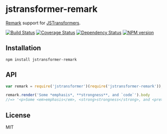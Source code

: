 # jstransformer-remark

[Remark](http://npm.im/remark) support for [JSTransformers](http://github.com/jstransformers).

[![Build Status](https://img.shields.io/travis/jstransformers/jstransformer-remark/master.svg)](https://travis-ci.org/jstransformers/jstransformer-remark)
[![Coverage Status](https://img.shields.io/coveralls/jstransformers/jstransformer-remark/master.svg)](https://coveralls.io/r/jstransformers/jstransformer-remark?branch=master)
[![Dependency Status](https://img.shields.io/david/jstransformers/jstransformer-remark/master.svg)](http://david-dm.org/jstransformers/jstransformer-remark)
[![NPM version](https://img.shields.io/npm/v/jstransformer-remark.svg)](https://www.npmjs.org/package/jstransformer-remark)

## Installation

    npm install jstransformer-remark

## API

```js
var remark = require('jstransformer')(require('jstransformer-remark'));

remark.render('Some *emphasis*, **strongness**, and `code`').body
//=> '<p>Some <em>emphasis</em>, <strong>strongness</strong>, and <pre>code</pre></p>'
```

## License

MIT
